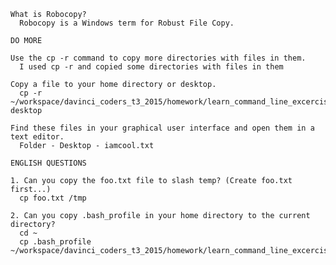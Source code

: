     What is Robocopy?
      Robocopy is a Windows term for Robust File Copy.  
    
    DO MORE
      
    Use the cp -r command to copy more directories with files in them.
      I used cp -r and copied some directories with files in them
      
    Copy a file to your home directory or desktop.
      cp -r ~/workspace/davinci_coders_t3_2015/homework/learn_command_line_excercises/chapter_10/tmp/something/ desktop
      
    Find these files in your graphical user interface and open them in a text editor.
      Folder - Desktop - iamcool.txt
      
    ENGLISH QUESTIONS
    
    1. Can you copy the foo.txt file to slash temp? (Create foo.txt first...)
      cp foo.txt /tmp
    
    2. Can you copy .bash_profile in your home directory to the current directory?
      cd ~
      cp .bash_profile ~/workspace/davinci_coders_t3_2015/homework/learn_command_line_excercises/Chapter_10
      
    
